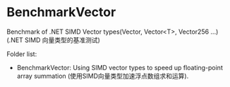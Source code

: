 # BenchmarkVector
Benchmark of .NET SIMD Vector types(Vector, Vector&lt;T>, Vector256 ...) (.NET SIMD 向量类型的基准测试)

Folder list:

- BenchmarkVector: Using SIMD vector types to speed up floating-point array summation (使用SIMD向量类型加速浮点数组求和运算).
